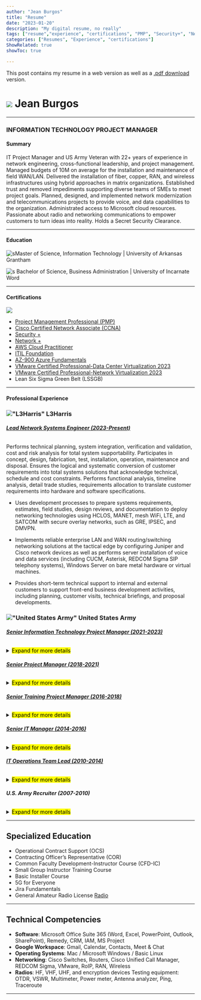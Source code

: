```yaml
---
author: "Jean Burgos"
title: "Resume"
date: "2023-01-20"
description: "My digital resume, no really"
tags: ["resume","experience", "certifications", "PMP", "Security+", "Network+", "CCNA", "VCP-DCV", "VCP-NSX"]
categories: ["Resumes", "Experience", "certifications"]
ShowRelated: true
showToc: true

---
```


This post contains my resume in a web version as well as a [.pdf download](/uploads/JeanBurgosHoHDEC.pdf) version.

# ![](/blog/certifications/mypic.png) **Jean Burgos** 

---
### INFORMATION TECHNOLOGY PROJECT MANAGER
#### Summary
IT Project Manager and US Army Veteran with 22+ years of experience in network engineering, cross-functional leadership, and project management. Managed budgets of 10M on average for the installation and maintenance of field WAN/LAN. Delivered the installation of fiber, copper, RAN, and wireless infrastructures using hybrid approaches in matrix organizations. Established trust and removed impediments supporting diverse teams of SMEs to meet project goals. Planned, designed, and implemented network modernization and telecommunications projects to provide voice, and data capabilities to the organization. Administrated access to Microsoft cloud resources. Passionate about radio and networking communications to empower customers to turn ideas into reality. Holds a Secret Security Clearance.

---
#### Education
![s](/uploads/grantham1.png)Master of Science, Information Technology | University of Arkansas Grantham

![s](/uploads/uiw.png) Bachelor of Science, Business Administration | University of Incarnate Word 

---
#### Certifications
![](/blog/certifications/Certifications_small.png)
- [Project Management Professional (PMP)](/blog/certifications/#project-management-professional-pmp)
- [Cisco Certified Network Associate (CCNA)](/blog/certifications/#ccna)
- [Security +](/blog/certifications/#security-plus)
- [Network +](/blog/certifications/#network-plus)
- [AWS Cloud Practitioner](/blog/certifications/#aws-cloud-practitioner)
- [ITIL Foundation](/blog/certifications/#itil-v4)
- [AZ-900 Azure Fundamentals](/blog/certifications/#azure-fundamentals-az-900)
- [VMware Certified Professional-Data Center Virtualization 2023](https://www.vmware.com/learning/certification/vcp-dcv.html)
- [VMware Certified Professional-Network Virtualization 2023](https://www.vmware.com/learning/certification/vcp-nv-nsxt.html)
- Lean Six Sigma Green Belt (LSSGB)

---
#### Professional Experience 
### !["L3Harris"](/uploads/L3Harris.png) L3Harris
###### [**Lead Network Systems Engineer (2023-Present)**](/projects/#project-one)
  Performs technical planning, system integration, verification and validation, cost and risk analysis for total system supportability. Participates in concept, design, fabrication, test, installation, operation, maintenance and disposal. Ensures the logical and systematic conversion of customer requirements into total systems solutions that acknowledge technical, schedule and cost constraints. Performs functional analysis, timeline analysis, detail trade studies, requirements allocation to translate customer requirements into hardware and software specifications.
  + Uses development processes to prepare systems requirements, estimates, field studies, design reviews, and documentation to deploy networking technologies using HCLOS, MANET, mesh WiFi, LTE, and SATCOM with secure overlay networks, such as GRE, IPSEC, and DMVPN.

  + Implements reliable enterprise LAN and WAN routing/switching networking solutions at the tactical edge by configuring Juniper and Cisco network devices as well as performs server installation of voice and data services (including CUCM, Asterisk, REDCOM Sigma SIP telephony systems), Windows Server on bare metal hardware or virtual machines. 

  + Provides short-term technical support to internal and external customers to support front-end business development activities, including planning, customer visits, technical briefings, and proposal developments.
### !["United States Army"](/uploads/army.png)   United States Army
###### [**Senior Information Technology Project Manager (2021-2023)**](/projects/#project-one)

 <details>
   <summary><mark>Expand for more details</mark></summary>

   Managed IT infrastructure projects leading six functional areas of Helpdesk, System Administration, Network Operations, Radios, Communications Security, and Telecommunications. Leveraged assets valued at $14M for rotary aviation operations with over 3,000 users.
   + Gathered and decomposed organization requirements synchronizing the installation of voice and data enterprise services and generating ideas to increase bandwidth by 200%, exceeding stakeholder expectations and saving the organization $400K
   + Managed LWAPP and Autonomous Wireless Access Points validating the performance, quality, and reliability of the RF link
   + Worked with stakeholders to migrate, develop, and maintain six cloud-based SharePoint sites optimizing knowledge management of more than ten functional areas with over 3,000 users with zero losses, improving efficiency and saving over $10,000
   + Cross-leveled and developed talent; filled critical skills gaps and staffing needs for six internal and external IT departments; coordinated with HR to keep track of the proper alignment and manned cycles to meet unique customer requirements  
 </details>

###### [**Senior Project Manager (2018-2021)**](/project3/)
 <details>
  <summary><mark>Expand for more details</mark></summary>

Led eight teams of 120 faculty to educate 1,800 students meeting academic and organizational standards successfully. Developed progress reports and established project priorities, schedules, tasks, and resources, for the project team, executive leaders, and key stakeholders.
  + Selected over 12 peers for a leadership role; rated #1 out of 6 high-performing peers during annual evaluations; committed to the development of people, the implementation of highly organized processes, and goal achievement.
  + Optimized information management: leveraged Microsoft Excel to design an automated solution to calculate and track performance reducing data input time and increasing reports' accuracy; adopted by corporate as best practice.
  + Created a digital maintenance process using QR Codes, Google Sheets, SQL to collect, categorize and analyze data used to prioritize and process over 500 maintenance issues of $2M of resources reducing work order time by 25%.
  </details>

###### [**Senior Training Project Manager (2016-2018)**](/project2/)
 <details>
  <summary><mark>Expand for more details</mark></summary>

Prepared schedules, risk management, resource management, project staffing, and logistics support to meet established milestones for 10-week project cycles. Ensured project objectives were met by delegating tasks, monitoring, and measuring project progress regularly. Provided reports in a timely and consistent manner to executive leadership teams. Managed equipment and project resources of more than $2M.
  + Goal-oriented; rated #1 out of 4 peers during annual evaluations; demonstrated commitment to accomplish complex objectives; recognized as Subject Matter Expert (SME) on the organization's processes; led with a positive and collaborative attitude.
  + Built teams; developed 4 Project Managers to execute projects independently; communicated project scope; motivated the team to accomplish project activities ahead of schedule; 4 out of 4 promotions to Senior Project Managers.
  + Led change; spearheaded the implementation of new program changes: created teaching products for Project Managers to identify potential opportunities and managed expectations; resulted in zero time lost and seamless execution of a new program.
   </details>

###### [**Senior IT Manager (2014-2016)**](/project4/)
<details>
 <summary><mark>Expand for more details</mark></summary>

Developed 3 high-performing teams of 30 professionals deploying two mobile satellite terminals with TDMA, FDMA, and NCW for long-
haul transmissions data center providing executives with secured voice, data, and video assets to support strategic goals.
  + Drove network engineering projects providing input and status reports to directors; interpreted technical and organizational processes; collaborated with stakeholders to establish project priorities to achieve targeted and measured business objectives
  + Developed 30 IT professionals to configure core, distribution, and access networks worth over $7M using VMware and Cisco to improve team productivity in establishing radio transmissions to support highly available critical systems for 300 subscribers.
  + Identified potential risk exposures, recommended solutions, and implemented mitigations to meet compliance.
    </details>

###### [**IT Operations Team Lead (2010-2014)**](/project5/)
<details>
 <summary><mark>Expand for more details</mark></summary>

On-site team lead for 12 IT professionals covering a 24-hour shift in a technical control facility providing campus expeditionary and strategic communications overseas. Designated as Contracting Officer's Representative, worked closely with executives; coordinated help desk, and maintenance support.
 + Implemented processes; coached team to implement deliberate, effective, and repeatable practices to complete 100% of the projects without sacrificing safety and wasted resources; received the rating of best and most consistent team
 + Coordinated rapid equipment deployment of Cisco switches, routers, hardware and software VMware server upgrades, Call Managers, VoIP, configuring cryptographic devices for secure voice, video, and data communications.
 + Maintained security compliance for data center and technical control facility worth $20M; prepared status reports to brief executives; requisitioned replacement parts, tools and oversaw facility and generator maintenance schedules, and contract oversight.
 + Coordinated materials, tools, and equipment to complete projects on the installation of copper, and fiber optic infrastructures.
 + Trained 50 departments on proper COMSEC handling procedures, policies, and guidelines; passed 100% of inspections.
    </details>

###### **U.S. Army Recruiter (2007-2010)**
<details>
 <summary><mark>Expand for more details</mark></summary>

Coordinated marketing and prospecting strategies for lead-generation activities to meet recruiting objectives. Source and select qualified candidates to meet hiring needs—facilitated onboarding of new talent.
  + Defined hiring management needs for available positions to find the right talent satisfying staffing needs.
  + Maintained client relationship management (CRM) records successfully meeting imposed targets for hiring requirements without sacrificing integrity.
  </details>

---
## Specialized Education
- Operational Contract Support (OCS)
- Contracting Officer’s Representative (COR)
- Common Faculty Development-Instructor Course (CFD-IC)
- Small Group Instructor Training Course
- Basic Installer Course
- 5G for Everyone
- Jira Fundamentals
- General Amateur Radio License [Radio](/blog/amateur-radio/)

---
## Technical Competencies
- **Software**: Microsoft Office Suite 365 (Word, Excel, PowerPoint, Outlook, SharePoint), Remedy, CRM, IAM, MS Project
- **Google Workspace**: Gmail, Calendar, Contacts, Meet & Chat
- **Operating Systems**: Mac / Microsoft Windows / Basic Linux
- **Networking**: Cisco Switches, Routers, Cisco Unified Call Manager, REDCOM Sigma, VMware, RoIP, RAN, Wireless
- **Radios**: HF, VHF, UHF, and encryption devices Testing equipment: OTDR, VSWR, Multimeter, Power meter, Antenna analyzer, Ping, Traceroute

---
